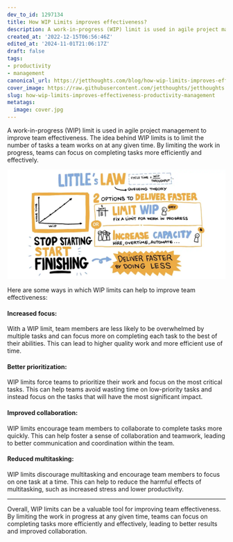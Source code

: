 ```yaml
---
dev_to_id: 1297134
title: How WIP Limits improves effectiveness?
description: A work-in-progress (WIP) limit is used in agile project management to improve team effectiveness. The...
created_at: '2022-12-15T06:56:46Z'
edited_at: '2024-11-01T21:06:17Z'
draft: false
tags:
- productivity
- management
canonical_url: https://jetthoughts.com/blog/how-wip-limits-improves-effectiveness-productivity-management/
cover_image: https://raw.githubusercontent.com/jetthoughts/jetthoughts.github.io/master/content/blog/how-wip-limits-improves-effectiveness-productivity-management/cover.jpg
slug: how-wip-limits-improves-effectiveness-productivity-management
metatags:
  image: cover.jpg
---
```

A work-in-progress (WIP) limit is used in agile project management to improve team effectiveness. The idea behind WIP limits is to limit the number of tasks a team works on at any given time. By limiting the work in progress, teams can focus on completing tasks more efficiently and effectively.

![Little’s Law](file_0.webp)

Here are some ways in which WIP limits can help to improve team effectiveness:

#### Increased focus:

With a WIP limit, team members are less likely to be overwhelmed by multiple tasks and can focus more on completing each task to the best of their abilities. This can lead to higher quality work and more efficient use of time.

#### Better prioritization:

WIP limits force teams to prioritize their work and focus on the most critical tasks. This can help teams avoid wasting time on low-priority tasks and instead focus on the tasks that will have the most significant impact.

#### Improved collaboration:

WIP limits encourage team members to collaborate to complete tasks more quickly. This can help foster a sense of collaboration and teamwork, leading to better communication and coordination within the team.

#### Reduced multitasking:

WIP limits discourage multitasking and encourage team members to focus on one task at a time. This can help to reduce the harmful effects of multitasking, such as increased stress and lower productivity.

---

Overall, WIP limits can be a valuable tool for improving team effectiveness. By limiting the work in progress at any given time, teams can focus on completing tasks more efficiently and effectively, leading to better results and improved collaboration.